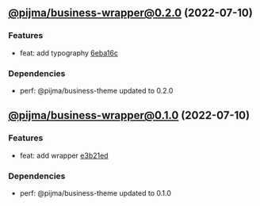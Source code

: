 ## [@pijma/business-wrapper@0.2.0](https://github.com/qiwi/pijma-business/compare/2022.7.10-pijma.business-wrapper.0.1.0-f0...2022.7.10-pijma.business-wrapper.0.2.0-f0) (2022-07-10)

### Features
* feat: add typography [6eba16c](https://github.com/qiwi/pijma-business/commit/6eba16c8c152c586ed107b627d6b1bfc0409bb88)

### Dependencies
* perf: @pijma/business-theme updated to 0.2.0

## [@pijma/business-wrapper@0.1.0](https://github.com/qiwi/pijma-business/compare/undefined...2022.7.10-pijma.business-wrapper.0.1.0-f0) (2022-07-10)

### Features
* feat: add wrapper [e3b21ed](https://github.com/qiwi/pijma-business/commit/e3b21ed478035175ddba93c47433e905904ac8e6)

### Dependencies
* perf: @pijma/business-theme updated to 0.1.0
